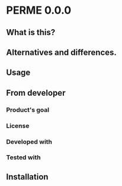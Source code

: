 # PERME 0.0.0
## What is this?

## Alternatives and differences.

## Usage

## From developer

### Product's goal

### License

### Developed with

### Tested with

## Installation

